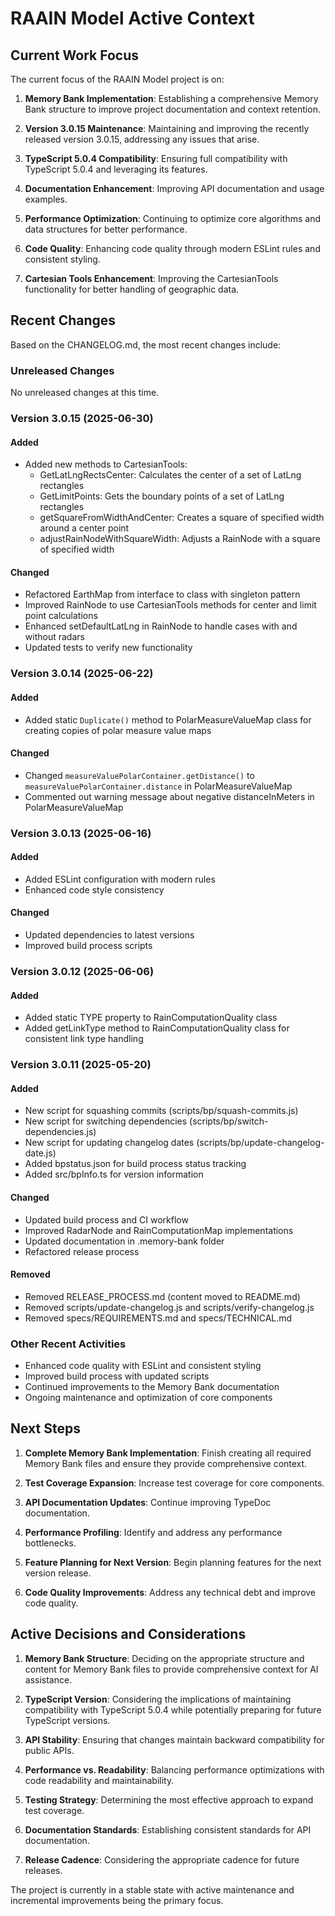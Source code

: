 # RAAIN Model Active Context

## Current Work Focus

The current focus of the RAAIN Model project is on:

1. **Memory Bank Implementation**: Establishing a comprehensive Memory Bank structure to improve project documentation and context retention.

2. **Version 3.0.15 Maintenance**: Maintaining and improving the recently released version 3.0.15, addressing any issues that arise.

3. **TypeScript 5.0.4 Compatibility**: Ensuring full compatibility with TypeScript 5.0.4 and leveraging its features.

4. **Documentation Enhancement**: Improving API documentation and usage examples.

5. **Performance Optimization**: Continuing to optimize core algorithms and data structures for better performance.

6. **Code Quality**: Enhancing code quality through modern ESLint rules and consistent styling.

7. **Cartesian Tools Enhancement**: Improving the CartesianTools functionality for better handling of geographic data.

## Recent Changes

Based on the CHANGELOG.md, the most recent changes include:

### Unreleased Changes

No unreleased changes at this time.

### Version 3.0.15 (2025-06-30)

#### Added
- Added new methods to CartesianTools:
  - GetLatLngRectsCenter: Calculates the center of a set of LatLng rectangles
  - GetLimitPoints: Gets the boundary points of a set of LatLng rectangles
  - getSquareFromWidthAndCenter: Creates a square of specified width around a center point
  - adjustRainNodeWithSquareWidth: Adjusts a RainNode with a square of specified width

#### Changed
- Refactored EarthMap from interface to class with singleton pattern
- Improved RainNode to use CartesianTools methods for center and limit point calculations
- Enhanced setDefaultLatLng in RainNode to handle cases with and without radars
- Updated tests to verify new functionality

### Version 3.0.14 (2025-06-22)

#### Added
- Added static `Duplicate()` method to PolarMeasureValueMap class for creating copies of polar measure value maps

#### Changed
- Changed `measureValuePolarContainer.getDistance()` to `measureValuePolarContainer.distance` in PolarMeasureValueMap
- Commented out warning message about negative distanceInMeters in PolarMeasureValueMap

### Version 3.0.13 (2025-06-16)

#### Added
- Added ESLint configuration with modern rules
- Enhanced code style consistency

#### Changed
- Updated dependencies to latest versions
- Improved build process scripts

### Version 3.0.12 (2025-06-06)

#### Added
- Added static TYPE property to RainComputationQuality class
- Added getLinkType method to RainComputationQuality class for consistent link type handling

### Version 3.0.11 (2025-05-20)

#### Added
- New script for squashing commits (scripts/bp/squash-commits.js)
- New script for switching dependencies (scripts/bp/switch-dependencies.js)
- New script for updating changelog dates (scripts/bp/update-changelog-date.js)
- Added bpstatus.json for build process status tracking
- Added src/bpInfo.ts for version information

#### Changed
- Updated build process and CI workflow
- Improved RadarNode and RainComputationMap implementations
- Updated documentation in .memory-bank folder
- Refactored release process

#### Removed
- Removed RELEASE_PROCESS.md (content moved to README.md)
- Removed scripts/update-changelog.js and scripts/verify-changelog.js
- Removed specs/REQUIREMENTS.md and specs/TECHNICAL.md

### Other Recent Activities
- Enhanced code quality with ESLint and consistent styling
- Improved build process with updated scripts
- Continued improvements to the Memory Bank documentation
- Ongoing maintenance and optimization of core components

## Next Steps

1. **Complete Memory Bank Implementation**: Finish creating all required Memory Bank files and ensure they provide comprehensive context.

2. **Test Coverage Expansion**: Increase test coverage for core components.

3. **API Documentation Updates**: Continue improving TypeDoc documentation.

4. **Performance Profiling**: Identify and address any performance bottlenecks.

5. **Feature Planning for Next Version**: Begin planning features for the next version release.

6. **Code Quality Improvements**: Address any technical debt and improve code quality.

## Active Decisions and Considerations

1. **Memory Bank Structure**: Deciding on the appropriate structure and content for Memory Bank files to provide comprehensive context for AI assistance.

2. **TypeScript Version**: Considering the implications of maintaining compatibility with TypeScript 5.0.4 while potentially preparing for future TypeScript versions.

3. **API Stability**: Ensuring that changes maintain backward compatibility for public APIs.

4. **Performance vs. Readability**: Balancing performance optimizations with code readability and maintainability.

5. **Testing Strategy**: Determining the most effective approach to expand test coverage.

6. **Documentation Standards**: Establishing consistent standards for API documentation.

7. **Release Cadence**: Considering the appropriate cadence for future releases.

The project is currently in a stable state with active maintenance and incremental improvements being the primary focus.
